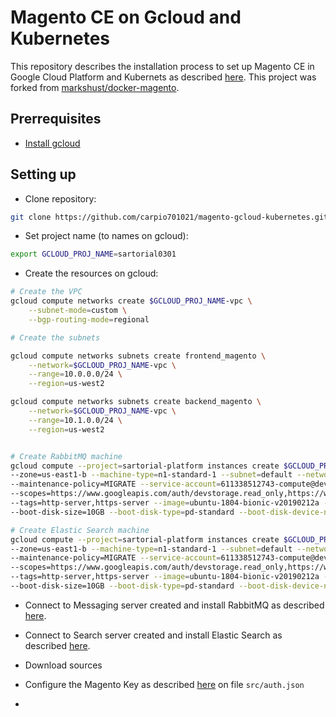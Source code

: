 # Magento CE on Gcloud and Kubernetes

This repository describes the installation process to set up Magento CE in Google Cloud Platform and Kubernets as described [here](https://cloud.google.com/solutions/architecture/magento-deployment#deploying_magento_using_kubernetes_engine). This project was forked from [markshust/docker-magento](https://github.com/markshust/docker-magento).

## Prerrequisites

- [Install gcloud](https://cloud.google.com/sdk/docs/downloads-interactive)


## Setting up

- Clone repository:

```bash
git clone https://github.com/carpio701021/magento-gcloud-kubernetes.git
```

- Set project name (to names on gcloud):

```bash
export GCLOUD_PROJ_NAME=sartorial0301
```

- Create the resources on gcloud:

```bash
# Create the VPC
gcloud compute networks create $GCLOUD_PROJ_NAME-vpc \
    --subnet-mode=custom \
    --bgp-routing-mode=regional

# Create the subnets

gcloud compute networks subnets create frontend_magento \
    --network=$GCLOUD_PROJ_NAME-vpc \
    --range=10.0.0.0/24 \
    --region=us-west2

gcloud compute networks subnets create backend_magento \
    --network=$GCLOUD_PROJ_NAME-vpc \
    --range=10.1.0.0/24 \
    --region=us-west2


# Create RabbitMQ machine
gcloud compute --project=sartorial-platform instances create $GCLOUD_PROJ_NAME-messaging \
--zone=us-east1-b --machine-type=n1-standard-1 --subnet=default --network-tier=PREMIUM \
--maintenance-policy=MIGRATE --service-account=611338512743-compute@developer.gserviceaccount.com \
--scopes=https://www.googleapis.com/auth/devstorage.read_only,https://www.googleapis.com/auth/logging.write,https://www.googleapis.com/auth/monitoring.write,https://www.googleapis.com/auth/servicecontrol,https://www.googleapis.com/auth/service.management.readonly,https://www.googleapis.com/auth/trace.append \
--tags=http-server,https-server --image=ubuntu-1804-bionic-v20190212a --image-project=ubuntu-os-cloud \
--boot-disk-size=10GB --boot-disk-type=pd-standard --boot-disk-device-name=$GCLOUD_PROJ_NAME-messaging

# Create Elastic Search machine
gcloud compute --project=sartorial-platform instances create $GCLOUD_PROJ_NAME-search \
--zone=us-east1-b --machine-type=n1-standard-1 --subnet=default --network-tier=PREMIUM \
--maintenance-policy=MIGRATE --service-account=611338512743-compute@developer.gserviceaccount.com \
--scopes=https://www.googleapis.com/auth/devstorage.read_only,https://www.googleapis.com/auth/logging.write,https://www.googleapis.com/auth/monitoring.write,https://www.googleapis.com/auth/servicecontrol,https://www.googleapis.com/auth/service.management.readonly,https://www.googleapis.com/auth/trace.append \
--tags=http-server,https-server --image=ubuntu-1804-bionic-v20190212a --image-project=ubuntu-os-cloud \
--boot-disk-size=10GB --boot-disk-type=pd-standard --boot-disk-device-name=$GCLOUD_PROJ_NAME-search

```

- Connect to Messaging server created and install RabbitMQ as described [here](https://devdocs.magento.com/guides/v2.3/install-gde/prereq/install-rabbitmq.html
).
- Connect to Search server created and install Elastic Search as described [here](https://devdocs.magento.com/guides/v2.3/config-guide/elasticsearch/es-overview.html).

- Download sources


- Configure the Magento Key as described [here](https://devdocs.magento.com/guides/v2.3/install-gde/prereq/connect-auth.html) on file `src/auth.json`
- []()



